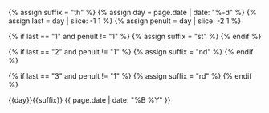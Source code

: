 {% assign suffix = "th"  %}
{%  assign day = page.date | date: "%-d" %}
{%  assign last = day | slice: -1 1 %}
{%  assign penult = day | slice: -2 1 %}

{%   if last == "1" and penult != "1" %}
  {% assign suffix = "st"  %}
{%    endif    %}

{%   if last == "2" and penult != "1" %}
  {% assign suffix = "nd"  %}
{%    endif    %}

{%   if last == "3" and penult != "1" %}
  {% assign suffix = "rd"  %}
{%    endif    %}


{{day}}{{suffix}} {{ page.date | date: "%B %Y" }}
